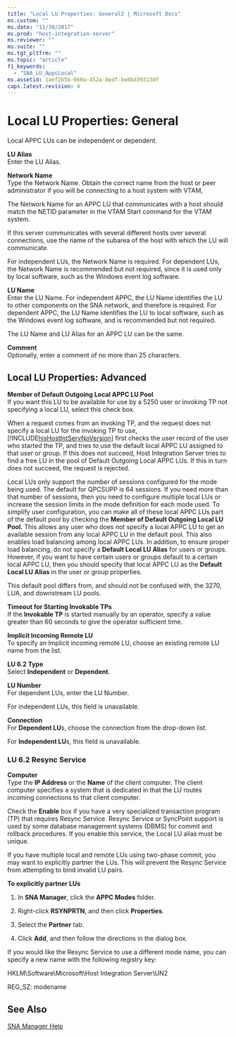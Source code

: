 ```yaml
---
title: "Local LU Properties: General2 | Microsoft Docs"
ms.custom: ""
ms.date: "11/30/2017"
ms.prod: "host-integration-server"
ms.reviewer: ""
ms.suite: ""
ms.tgt_pltfrm: ""
ms.topic: "article"
f1_keywords: 
  - "SNA_LU_AppcLocal"
ms.assetid: 1aef2b5b-660a-452a-8edf-be8bd39313df
caps.latest.revision: 4
---
```

# Local LU Properties: General
Local APPC LUs can be independent or dependent.  
  
 **LU Alias**  
 Enter the LU Alias.  
  
 **Network Name**  
 Type the Network Name. Obtain the correct name from the host or peer administrator if you will be connecting to a host system with VTAM,  
  
 The Network Name for an APPC LU that communicates with a host should match the NETID parameter in the VTAM Start command for the VTAM system.  
  
 If this server communicates with several different hosts over several connections, use the name of the subarea of the host with which the LU will communicate.  
  
 For independent LUs, the Network Name is required. For dependent LUs, the Network Name is recommended but not required, since it is used only by local software, such as the Windows event log software.  
  
 **LU Name**  
 Enter the LU Name. For independent APPC, the LU Name identifies the LU to other components on the SNA network, and therefore is required. For dependent APPC, the LU Name identifies the LU to local software, such as the Windows event log software, and is recommended but not required.  
  
 The LU Name and LU Alias for an APPC LU can be the same.  
  
 **Comment**  
 Optionally, enter a comment of no more than 25 characters.  
  
## Local LU Properties: Advanced  
 **Member of Default Outgoing Local APPC LU Pool**  
 If you want this LU to be available for use by a 5250 user or invoking TP not specifying a local LU, select this check box.  
  
 When a request comes from an invoking TP, and the request does not specify a local LU for the invoking TP to use, [!INCLUDE[hisHostIntServNoVersion](../includes/hishostintservnoversion-md.md)] first checks the user record of the user who started the TP, and tries to use the default local APPC LU assigned to that user or group. If this does not succeed, Host Integration Server tries to find a free LU in the pool of Default Outgoing Local APPC LUs. If this in turn does not succeed, the request is rejected.  
  
 Local LUs only support the number of sessions configured for the mode being used. The default for QPCSUPP is 64 sessions. If you need more than that number of sessions, then you need to configure multiple local LUs or increase the session limits in the mode definition for each mode used. To simplify user configuration, you can make all of these local APPC LUs part of the default pool by checking the **Member of Default Outgoing Local LU Pool.** This allows any user who does not specify a local APPC LU to get an available session from any local APPC LU in the default pool. This also enables load balancing among local APPC LUs. In addition, to ensure proper load balancing, do not specify a **Default Local LU Alias** for users or groups. However, if you want to have certain users or groups default to a certain local APPC LU, then you should specify that local APPC LU as the **Default Local LU Alias** in the user or group properties.  
  
 This default pool differs from, and should not be confused with, the 3270, LUA, and downstream LU pools.  
  
 **Timeout for Starting Invokable TPs**  
 If the **Invokable TP** is started manually by an operator, specify a value greater than 60 seconds to give the operator sufficient time.  
  
 **Implicit Incoming Remote LU**  
 To specify an Implicit incoming remote LU, choose an existing remote LU name from the list.  
  
 **LU 6.2 Type**  
 Select **Independent** or **Dependent**.  
  
 **LU Number**  
 For dependent LUs, enter the LU Number.  
  
 For independent LUs, this field is unavailable.  
  
 **Connection**  
 For **Dependent LU**s, choose the connection from the drop-down list.  
  
 For **Independent LU**s, this field is unavailable.  
  
### LU 6.2 Resync Service  
 **Computer**  
 Type the **IP Address** or the **Name** of the client computer. The client computer specifies a system that is dedicated in that the LU routes incoming connections to that client computer.  
  
 Check the **Enable** box if you have a very specialized transaction program (TP) that requires Resync Service. Resync Service or SyncPoint support is used by some database management systems (DBMS) for commit and rollback procedures. If you enable this service, the Local LU alias must be unique.  
  
 If you have multiple local and remote LUs using two-phase commit, you may want to explicitly partner the LUs. This will prevent the Resync Service from attempting to bind invalid LU pairs.  
  
 **To explicitly partner LUs**  
  
1.  In **SNA Manager**, click the **APPC Modes** folder.  
  
2.  Right-click **RSYNPRTN**, and then click **Properties**.  
  
3.  Select the **Partner** tab.  
  
4.  Click **Add**, and then follow the directions in the dialog box.  
  
 If you would like the Resync Service to use a different mode name, you can specify a new name with the following registry key:  
  
 HKLM\Software\Microsoft\Host Integration Server\UN2  
  
 REG_SZ: modename  
  
## See Also  
 [SNA Manager Help](../core/sna-manager-help2.md)